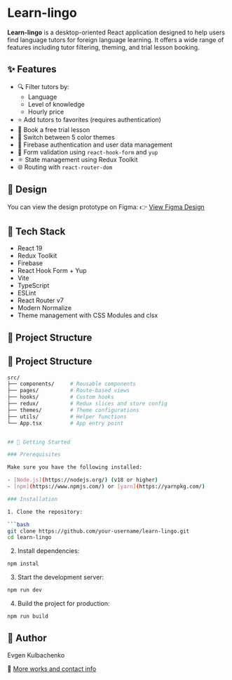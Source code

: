 # Learn-lingo

**Learn-lingo** is a desktop-oriented React application designed to help users find language tutors for foreign language learning. It offers a wide range of features including tutor filtering, theming, and trial lesson booking.

## ✨ Features

- 🔍 Filter tutors by:
  - Language
  - Level of knowledge
  - Hourly price
- ⭐ Add tutors to favorites (requires authentication)
- 📅 Book a free trial lesson
- 🎨 Switch between 5 color themes
- 🔐 Firebase authentication and user data management
- 🧠 Form validation using `react-hook-form` and `yup`
- ⚛️ State management using Redux Toolkit
- 🌐 Routing with `react-router-dom`

## 📐 Design

You can view the design prototype on Figma:
👉 [View Figma Design](https://www.figma.com/file/dewf5jVviSTuWMMyU3d8Mc/%D0%9F%D0%B5%D1%82-%D0%BF%D1%80%D0%BE%D1%94%D0%BA%D1%82-%D0%B4%D0%BB%D1%8F-%D0%9A%D0%A6?type=design&node-id=0-1&mode=design&t=jCmjSs9PeOjObYSc-0)

## 🧪 Tech Stack

- React 19
- Redux Toolkit
- Firebase
- React Hook Form + Yup
- Vite
- TypeScript
- ESLint
- React Router v7
- Modern Normalize
- Theme management with CSS Modules and clsx

## 📁 Project Structure

## 📁 Project Structure

````bash
src/
├── components/     # Reusable components
├── pages/          # Route-based views
├── hooks/          # Custom hooks
├── redux/          # Redux slices and store config
├── themes/         # Theme configurations
├── utils/          # Helper functions
└── App.tsx         # App entry point


## 🚀 Getting Started

### Prerequisites

Make sure you have the following installed:

- [Node.js](https://nodejs.org/) (v18 or higher)
- [npm](https://www.npmjs.com/) or [yarn](https://yarnpkg.com/)

### Installation

1. Clone the repository:

```bash
git clone https://github.com/your-username/learn-lingo.git
cd learn-lingo
````

2. Install dependencies:

```bash
npm instal
```

3. Start the development server:

```bash
npm run dev
```

4. Build the project for production:

```bash
npm run build
```

## 👤 Author

Evgen Kulbachenko

🔗
[More works and contact info](https://portfolio-react-gamma-orcin.vercel.app/)
